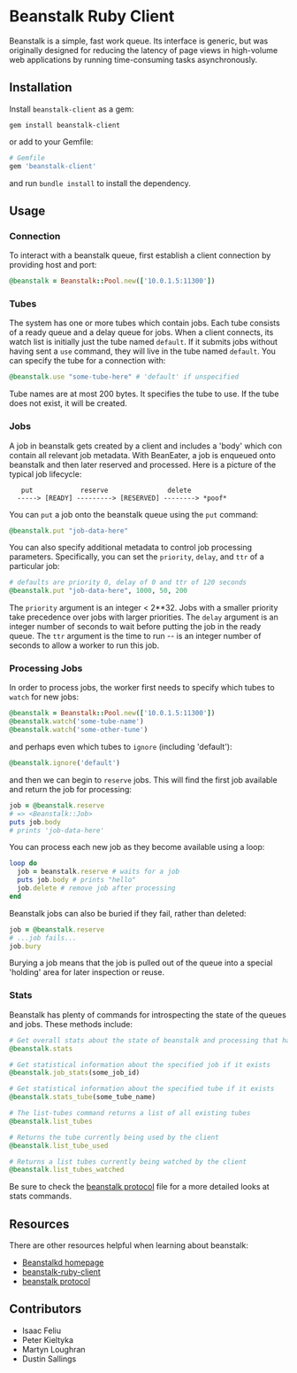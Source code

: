 # Beanstalk Ruby Client

Beanstalk is a simple, fast work queue. Its interface is generic, but was
originally designed for reducing the latency of page views in high-volume web
applications by running time-consuming tasks asynchronously.

## Installation

Install `beanstalk-client` as a gem:

```
gem install beanstalk-client
```

or add to your Gemfile:

```ruby
# Gemfile
gem 'beanstalk-client'
```

and run `bundle install` to install the dependency.

## Usage

### Connection

To interact with a beanstalk queue, first establish a client connection by providing host and port:

```ruby
@beanstalk = Beanstalk::Pool.new(['10.0.1.5:11300'])
```

### Tubes

The system has one or more tubes which contain jobs. Each tube consists of a ready queue and a delay queue for jobs. 
When a client connects, its watch list is initially just the tube named `default`. 
If it submits jobs without having sent a `use` command, they will live in the tube named `default`.
You can specify the tube for a connection with:

```ruby
@beanstalk.use "some-tube-here" # 'default' if unspecified
```

Tube names are at most 200 bytes. It specifies the tube to use. 
If the tube does not exist, it will be created.

### Jobs

A job in beanstalk gets created by a client and includes a 'body' which con contain all relevant job metadata.
With BeanEater, a job is enqueued onto beanstalk and then later reserved and processed. 
Here is a picture of the typical job lifecycle:

```
   put            reserve               delete
  -----> [READY] ---------> [RESERVED] --------> *poof*
```

You can `put` a job onto the beanstalk queue using the `put` command:

```ruby
@beanstalk.put "job-data-here"
```

You can also specify additional metadata to control job processing parameters. Specifically,
you can set the `priority`, `delay`, and `ttr` of a particular job:

```ruby
# defaults are priority 0, delay of 0 and ttr of 120 seconds
@beanstalk.put "job-data-here", 1000, 50, 200
```

The `priority` argument is an integer < 2**32. Jobs with a smaller priority take precedence over jobs with larger priorities. 
The `delay` argument is an integer number of seconds to wait before putting the job in the ready queue.
The `ttr` argument is the time to run -- is an integer number of seconds to allow a worker to run this job. 

### Processing Jobs

In order to process jobs, the worker first needs to specify which tubes to `watch` for new jobs:

```ruby
@beanstalk = Beanstalk::Pool.new(['10.0.1.5:11300'])
@beanstalk.watch('some-tube-name')
@beanstalk.watch('some-other-tune')
```

and perhaps even which tubes to `ignore` (including 'default'):

```ruby
@beanstalk.ignore('default')
```

and then we can begin to `reserve` jobs. This will find the first job available and 
return the job for processing: 

```ruby
job = @beanstalk.reserve
# => <Beanstalk::Job>
puts job.body
# prints 'job-data-here'
```

You can process each new job as they become available using a loop:

```ruby
loop do
  job = beanstalk.reserve # waits for a job
  puts job.body # prints "hello"
  job.delete # remove job after processing
end
```

Beanstalk jobs can also be buried if they fail, rather than deleted:

```ruby
job = @beanstalk.reserve
# ...job fails...
job.bury
```
Burying a job means that the job is pulled out of the 
queue into a special 'holding' area for later inspection or reuse.

### Stats

Beanstalk has plenty of commands for introspecting the state of the queues and jobs. These methods include:

```ruby
# Get overall stats about the state of beanstalk and processing that has occured
@beanstalk.stats

# Get statistical information about the specified job if it exists
@beanstalk.job_stats(some_job_id)

# Get statistical information about the specified tube if it exists
@beanstalk.stats_tube(some_tube_name)

# The list-tubes command returns a list of all existing tubes
@beanstalk.list_tubes

# Returns the tube currently being used by the client
@beanstalk.list_tube_used

# Returns a list tubes currently being watched by the client
@beanstalk.list_tubes_watched
```

Be sure to check the [beanstalk protocol](http://github.com/kr/beanstalkd/raw/master/doc/protocol.txt) file for
a more detailed looks at stats commands.

## Resources

There are other resources helpful when learning about beanstalk:

 * [Beanstalkd homepage](http://kr.github.com/beanstalkd/)
 * [beanstalk-ruby-client](https://github.com/kr/beanstalk-client-ruby)
 * [beanstalk protocol](http://github.com/kr/beanstalkd/raw/master/doc/protocol.txt)

## Contributors

 - Isaac Feliu
 - Peter Kieltyka
 - Martyn Loughran
 - Dustin Sallings